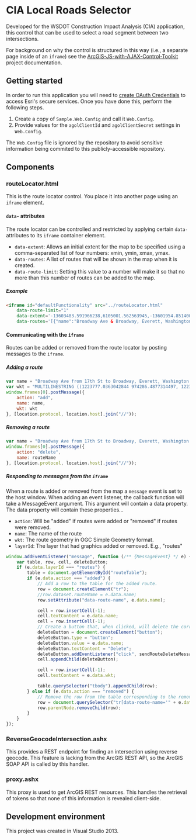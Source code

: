 # CIA Local Roads Selector #

Developed for the WSDOT Construction Impact Analysis (CIA) application, this control that can be used to select a road segment between two intersections.

For background on why the control is structured in this way (i.e., a separate page inside of an `iframe`) see the [ArcGIS-JS-with-AJAX-Control-Toolkit] project documentation.

## Getting started ##

In order to run this application you will need to [create OAuth Credentials] to access Esri's secure services. Once you have done this, perform the following steps.

1. Create a copy of `Sample.Web.Config` and call it `Web.Config`.
2. Provide values for the `agolClientId` and `agolClientSecret` settings in `Web.Config`.

The `Web.Config` file is ignored by the repository to avoid sensitive information being commited to this publicly-accessible repository.

## Components ##

### routeLocator.html ###

This is the route locator control. You place it into another page using an `iframe` element.

#### `data-` attributes ####

The route locator can be controlled and restricted by applying certain `data-` attributes to its `iframe` container element.

* `data-extent`: Allows an initial extent for the map to be specified using a comma-separated list of four numbers: xmin, ymin, xmax, ymax.
* `data-routes`: A list of routes that will be shown in the map when it is created.
* `data-route-limit`: Setting this value to a number will make it so that no more than this number of routes can be added to the map.

##### Example ####
```html
<iframe id="defaultFunctionality" src="../routeLocator.html"
	data-route-limit="1"
	data-extent='-13603483.591966238,6105001.562563945,-13601954.851400495,6106148.117988253'
	data-routes='[{"name":"Broadway Ave & Broadway, Everett, Washington 98201 - Walnut St & 19th St, Everett, Washington 98201","wkt":"MULTILINESTRING ((1223777.0363041605 974286.4877257114, 1223938.2201941456 974283.0113976741, 1224134.034042777 974275.140388624, 1224479.1379762676 974260.4061769943, 1224824.3207971738 974249.3260509287, 1225166.9767772476 974234.6568145567, 1225355.4455387671 974226.9561179036, 1225678.5910221795 974216.3648643482, 1226026.1452692528 974201.6057042377, 1226363.9833899096 974190.7107014619, 1226613.66964021 974181.7100350896, 1226711.538362319 974175.9640899752, 1226712.4934973922 974175.9041382241))"}]'></iframe>
```

#### Communicating with the `iframe` ###

Routes can be added or removed from the route locator by posting messages to the `iframe`.

##### Adding a route #####

```javascript
var name = "Broadway Ave from 17th St to Broadway, Everett, Washington 98201";
var wkt = "MULTILINESTRING ((1223777.0363042844 974286.4877314497, 1223938.2201942692 974283.0114034093, 1224134.034042901 974275.1403943684, 1224479.137976391 974260.4061827295, 1224824.3207972972 974249.3260566639, 1225166.9767773708 974234.6568202889, 1225355.44553889 974226.9561236326, 1225678.5910223026 974216.3648700896, 1226026.145269376 974201.605709979, 1226363.9833900325 974190.7107071971, 1226613.669640333 974181.7100408279, 1226711.5383624418 974175.9640957135, 1226712.493497515 974175.9041439623))";
window.frames[0].postMessage({
	action: "add",
	name: name,
	wkt: wkt
}, [location.protocol, location.host].join("//"));
```

##### Removing a route #####

```javascript
var name = "Broadway Ave from 17th St to Broadway, Everett, Washington 98201";
window.frames[0].postMessage({
	action: "delete",
	name: routeName
}, [location.protocol, location.host].join("//"));
```
##### Responding to messages from the `iframe` #####

When a route is added or removed from the map a `message` event is set to the host window.
When adding an event listener, the callback function will take a MessageEvent argument.
This argument will contain a data property. The data property will contain these properties...

* `action`: Will be "added" if routes were added or "removed" if routes were removed.
* `name`: The name of the route
* `wkt`: The route geometry in OGC Simple Geometry format.
* `layerId`: The layer that had graphics added or removed. E.g., "routes"

```javascript
window.addEventListener("message", function (/** {MessageEvent} */ e) {
	var table, row, cell, deleteButton;
	if (e.data.layerId === "routes") {
		table = document.getElementById("routeTable");
		if (e.data.action === "added") {
			// Add a row to the table for the added route.
			row = document.createElement("tr");
			//row.dataset.routeName = e.data.name;
			row.setAttribute("data-route-name", e.data.name);

			cell = row.insertCell(-1);
			cell.textContent = e.data.name;
			cell = row.insertCell(-1);
			// Create a button that, when clicked, will delete the corresponding route in the map.
			deleteButton = document.createElement("button");
			deleteButton.type = "button";
			deleteButton.value = e.data.name;
			deleteButton.textContent = "Delete";
			deleteButton.addEventListener("click", sendRouteDeleteMessage, true);
			cell.appendChild(deleteButton);

			cell = row.insertCell(-1);
			cell.textContent = e.data.wkt;

			table.querySelector("tbody").appendChild(row);
		} else if (e.data.action === "removed") {
			// Remove the row from the table corresponding to the removed route.
			row = document.querySelector("tr[data-route-name='" + e.data.name + "']");
			row.parentNode.removeChild(row);
		}
	}
});
```

### ReverseGeocodeIntersection.ashx ###

This provides a REST endpoint for finding an intersection using reverse geocode. This feature is lacking from the ArcGIS REST API, so the ArcGIS SOAP API is called by this handler.

### proxy.ashx ###

This proxy is used to get ArcGIS REST resources. This handles the retrieval of tokens so that none of this information is revealed client-side.

## Development environment ##

This project was created in Visual Studio 2013.

[create OAuth Credentials]:http://resources.arcgis.com/en/help/arcgis-rest-api/#/Accessing_services_provided_by_Esri/02r300000268000000/
[ArcGIS-JS-with-AJAX-Control-Toolkit]:https://github.com/WSDOT-GIS/ArcGIS-JS-with-AJAX-Control-Toolkit
